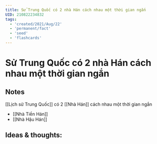 ```yaml
---
title: Sử Trung Quốc có 2 nhà Hán cách nhau một thời gian ngắn
UID: 210822234832
tags:
  - 'created/2021/Aug/22'
  - 'permanent/fact'
  - 'seed'
  - 'flashcards'
---
```

# Sử Trung Quốc có 2 nhà Hán cách nhau một thời gian ngắn

## Notes
[[Lịch sử Trung Quốc]] có 2 [[Nhà Hán]] cách nhau một thời gian ngắn

- [[Nhà Tiền Hán]]
- [[Nhà Hậu Hán]]

## Ideas & thoughts:
